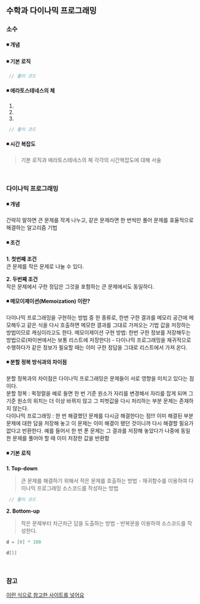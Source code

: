 ## 수학과 다이나믹 프로그래밍

### 소수
#### ◾ 개념

#### ◾ 기본 로직

```java
 // 풀이 코드
```

#### ◾ 에라토스테네스의 체
1.
2.
3.

```java
 // 풀이 코드
```

#### ◾ 시간 복잡도
> 기본 로직과 에라토스테네스의 체 각각의 시간복잡도에 대해 서술  

</br>

### 다이나믹 프로그래밍
#### ◾ 개념
 간략히 말하면 큰 문제를 작게 나누고, 같은 문제라면 한 번씩만 풀어 문제를 효율적으로 해결하는 알고리즘 기법

#### ◾ 조건  
**1. 첫번째 조건**  
 큰 문제를 작은 문제로 나눌 수 있다.

**2. 두번째 조건**  
 작은 문제에서 구한 정답은 그것을 포함하는 큰 문제에서도 동일하다.

#### ◾ 메모이제이션(Memoization) 이란?
 다이나믹 프로그래밍을 구현하는 방법 중 한 종류로, 한번 구한 결과를 메모리 공간에 메모해두고 같은 식을 다시 호출하면 메모한 결과를 그대로 가져오는 기법
 값을 저장하는 방법이므로 캐싱이라고도 한다.
 메모이제이션 구현 방법: 한번 구한 정보를 저장해두는 방법으로(파이썬에서는 보통 리스트에 저장한다) - 다이나믹 프로그래밍을 재귀적으로 수행하다가 같은 정보가 필요할 때는 이미 구한 정답을 그대로 리스트에서 가져   온다.

#### ◾ 분할 정복 방식과의 차이점
 분할 정복과의 차이점은 다이나믹 프로그래밍은 문제들이 서로 영향을 미치고 있다는 점이다.   
 분할 정복 : 퀵정렬을 예로 들면 한 번 기준 원소가 자리를 변경해서 자리를 잡게 되며 그 기준 원소의 위치는 더 이상 바뀌지 않고 그 피벗값을 다시 처리하는 부분 문제는 존재하지 않는다.   
 다이나믹 프로그래밍 : 한 번 해결했던 문제를 다시금 해결한다는 점!!! 이미 해결된 부분 문제에 대한 답을 저장해 놓고 이 문제는 이미 해결이 됐던 것이니까 다시 해결할 필요가 없다고 반환한다. 예를 들어서 한 번   푼 문제는 그 결과를 저장해 놓았다가 나중에 동일한 문제를 풀어야 할 때 이미 저장한 값을 반환함  

#### ◾ 기본 로직
**1. Top-down**  
> 큰 문제를 해결하기 위해서 작은 문제를 호출하는 방법 - 재귀함수를 이용하여 다이나믹 프로그래밍 소스코드를 작성하는 방법
```java
 // 풀이 코드
```

**2. Bottom-up**  
> 작은 문제부터 차근차근 답을 도출하는 방법 - 반복문을 이용하여 소스코드를 작성한다.
```java
d = [0] * 100

d[1]
```

</br>

### 참고
[이런 식으로 참고한 사이트를 넣어요](https://github.com/Newon-universe/Algorithm_study)  
